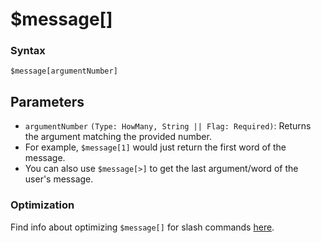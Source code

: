 # $message[]

### Syntax
```
$message[argumentNumber]
```

## Parameters 
- `argumentNumber` `(Type: HowMany, String || Flag: Required)`: Returns the argument matching the provided number.
- For example, `$message[1]` would just return the first word of the message.
- You can also use `$message[>]` to get the last argument/word of the user's message.

### Optimization
Find info about optimizing `$message[]` for slash commands [here](../guides/slashCommands.md#retrieving-value-from-options).
